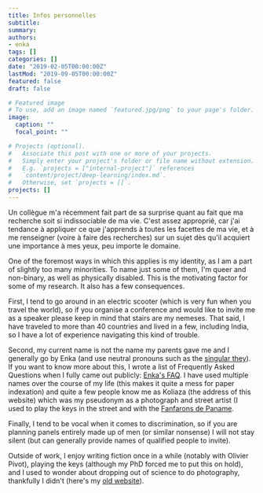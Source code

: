 ```yaml
---
title: Infos personnelles
subtitle: 
summary: 
authors:
- enka
tags: []
categories: []
date: "2019-02-05T00:00:00Z"
lastMod: "2019-09-05T00:00:00Z"
featured: false
draft: false

# Featured image
# To use, add an image named `featured.jpg/png` to your page's folder. 
image:
  caption: ""
  focal_point: ""

# Projects (optional).
#   Associate this post with one or more of your projects.
#   Simply enter your project's folder or file name without extension.
#   E.g. `projects = ["internal-project"]` references 
#   `content/project/deep-learning/index.md`.
#   Otherwise, set `projects = []`.
projects: []
---
```

Un collègue m'a récemment fait part de sa surprise quant au fait que ma recherche soit si indissociable de ma vie. C'est assez approprié, car j'ai tendance à appliquer ce que j'apprends à toutes les facettes de ma vie, et à me renseigner (voire à faire des recherches) sur un sujet dès qu'il acquiert une importance à mes yeux, peu importe le domaine.



One of the foremost ways in which this applies is my identity, as I am a part of slightly too many minorities. To name just some of them, I'm queer and non-binary, as well as physically disabled. This is the motivating factor for some of my research. It also has a few consequences.


First, I tend to go around in an electric scooter (which is very fun when you travel the world), so if you organise a conference and would like to invite me as a speaker please keep in mind that stairs are my nemeses. That said, I have traveled to more than 40 countries and lived in a few, including India, so I have a lot of experience navigating this kind of trouble.


Second, my current name is not the name my parents gave me and I generally go by Enka (and use neutral pronouns such as the [singular they](https://en.wikipedia.org/wiki/Singular_they)). If you want to know more about this, I wrote a list of Frequently Asked Questions when I fully came out publicly: [Enka's FAQ](/files/FAQ-Enka.pdf). I have used multiple names over the course of my life (this makes it quite a mess for paper indexation) and quite a few people know me as Koliaza (the address of this website) which was my pseudonym as a photograph and street artist (I used to play the keys in the street and with the [Fanfarons de Paname](http://lesfanfaronsdepaname.wix.com/france-paris).  


Finally, I tend to be vocal when it comes to discrimination, so if you are planning panels entirely made up of men (or similar nonsense) I will not stay silent (but can generally provide names of qualified people to invite).

Outside of work, I enjoy writing fiction once in a while (notably with Olivier Pivot), playing the keys (although my PhD forced me to put this on hold), and I used to wonder about dropping out of science to do photography, thankfully I didn't (here's my [old website](http://www.koliaza.com/photo)).

